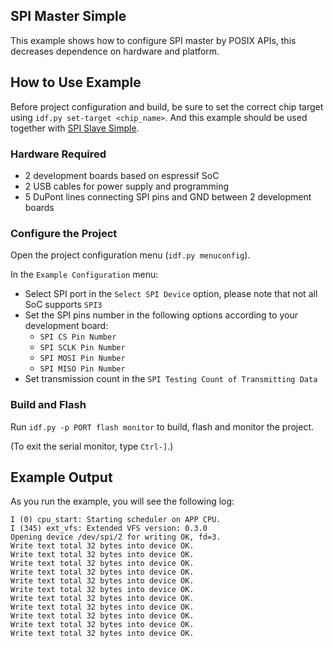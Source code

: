 ## SPI Master Simple

This example shows how to configure SPI master by POSIX APIs, this decreases dependence on hardware and platform.

## How to Use Example

Before project configuration and build, be sure to set the correct chip target using `idf.py set-target <chip_name>`.
And this example should be used together with [SPI Slave Simple](../spi_slave_simple/).

### Hardware Required

* 2 development boards based on espressif SoC
* 2 USB cables for power supply and programming
* 5 DuPont lines connecting SPI pins and GND between 2 development boards

### Configure the Project

Open the project configuration menu (`idf.py menuconfig`).

In the `Example Configuration` menu:

* Select SPI port in the `Select SPI Device` option, please note that not all SoC supports `SPI3`
* Set the SPI pins number in the following options according to your development board:
    - `SPI CS Pin Number`
    - `SPI SCLK Pin Number`
    - `SPI MOSI Pin Number`
    - `SPI MISO Pin Number`
* Set transmission count in the `SPI Testing Count of Transmitting Data`

### Build and Flash

Run `idf.py -p PORT flash monitor` to build, flash and monitor the project.

(To exit the serial monitor, type ``Ctrl-]``.)

## Example Output

As you run the example, you will see the following log:

```
I (0) cpu_start: Starting scheduler on APP CPU.
I (345) ext_vfs: Extended VFS version: 0.3.0
Opening device /dev/spi/2 for writing OK, fd=3.
Write text total 32 bytes into device OK.
Write text total 32 bytes into device OK.
Write text total 32 bytes into device OK.
Write text total 32 bytes into device OK.
Write text total 32 bytes into device OK.
Write text total 32 bytes into device OK.
Write text total 32 bytes into device OK.
Write text total 32 bytes into device OK.
Write text total 32 bytes into device OK.
Write text total 32 bytes into device OK.
Write text total 32 bytes into device OK.
```